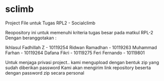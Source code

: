# sclimb
Project File untuk Tugas RPL2 - Socialclimb

Reopository ini untuk memenuhi kriteria tugas besar pada matkul RPL-2
Dengan beranggotakan :

Ikhlasul Fadhillah Z - 10119254
Ridwan Ramadhan - 10119263
Muhammad Farhan - 10119264
Dafana Fikri - 10119275
Feri Fernando - 10119801

Untuk menjaga privasi project.. kami mengupload dengan bentuk zip yang sudah diberikan password
Kami akan mengirim link repository beserta dengan password zip secara personal
